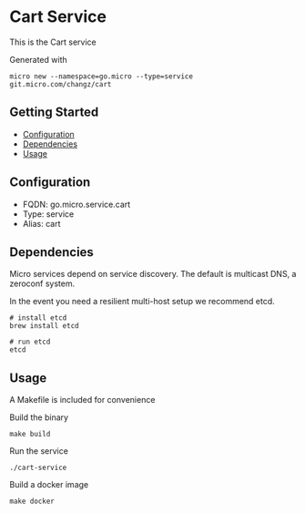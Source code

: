 # Cart Service

This is the Cart service

Generated with

```
micro new --namespace=go.micro --type=service git.micro.com/changz/cart
```

## Getting Started

- [Configuration](#configuration)
- [Dependencies](#dependencies)
- [Usage](#usage)

## Configuration

- FQDN: go.micro.service.cart
- Type: service
- Alias: cart

## Dependencies

Micro services depend on service discovery. The default is multicast DNS, a zeroconf system.

In the event you need a resilient multi-host setup we recommend etcd.

```
# install etcd
brew install etcd

# run etcd
etcd
```

## Usage

A Makefile is included for convenience

Build the binary

```
make build
```

Run the service
```
./cart-service
```

Build a docker image
```
make docker
```